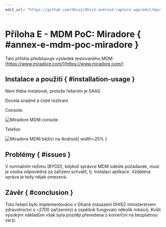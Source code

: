 ```yaml
---
edit_url: "https://github.com/dhis2/dhis2-android-capture-app/edit/master/docs/src/commonmark/en/content/mdm/A-e-miradore.md" 
---
```

# Příloha E - MDM PoC: Miradore  { #annex-e-mdm-poc-miradore } 

Tato příloha představuje výsledek testovaného MDM: [https://www.miradore.com/](https://www.miradore.com/)


## Instalace a použití { #installation-usage } 

Není třeba instalovat, protože řešením je SAAS

Docela snadné a čisté rozhraní

Console:

![Miradore MDM console](../content/mdm/resources/images/image3.png)


Telefon

![Miradore MDM běžící na Android](../content/mdm/resources/images/image1.png){ width=25% }


## Problémy  { #issues } 

V normálním režimu (BYOD), kdykoli správce MDM odešle požadavek, musí je osoba odpovědná za zařízení schválit, tj. Instalaci aplikace. Vzdálená správa je tedy nějak omezená.


## Závěr { #conclusion } 

Toto řešení bylo implementováno v Ghaně (nasazení DHIS2 ministerstvem zdravotnictví s ~2700 zařízeními) a úspěšně fungovalo několik měsíců. Kvůli vysokým nákladům však byla později převedena z komerční na bezplatnou verzi.


